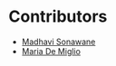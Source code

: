 # Contributors

- <a href="https://github.com/CODING-Enthusiast9857" target="_blank">Madhavi Sonawane</a>
- <a href="https://github.com/demisquare" target="_blank">Maria De Miglio</a>